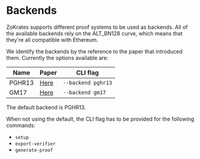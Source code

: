 # Backends

ZoKrates supports different proof systems to be used as backends. All of the available backends rely on the ALT_BN128 curve, which means that they're all compatible with Ethereum.

We identify the backends by the reference to the paper that introduced them. Currently the options available are:

| Name | Paper | CLI flag |
| ---- | ----- | -------- |
| PGHR13 | [Here](https://eprint.iacr.org/2013/279) | `--backend pghr13` |
| GM17 | [Here](https://eprint.iacr.org/2017/540) | `--backend gm17` |

The default backend is PGHR13.

When not using the default, the CLI flag has to be provided for the following commands:
- `setup`
- `export-verifier`
- `generate-proof`